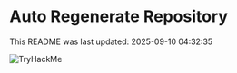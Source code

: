 # Auto Regenerate Repository

This README was last updated: 2025-09-10 04:32:35

 ![TryHackMe](https://tryhackme.com/badge/533634)